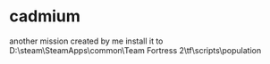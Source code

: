 # cadmium

another mission created by me
install it to
D:\steam\SteamApps\common\Team Fortress 2\tf\scripts\population
